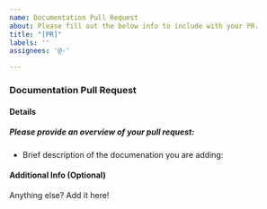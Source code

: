 ```yaml
---
name: Documentation Pull Request
about: Please fill out the below info to include with your PR.
title: "[PR]"
labels: ''
assignees: '@-'

---
```


<h3>Documentation Pull Request</h3>

<h4>Details</h4>

<h5>Please provide an overview of your pull request:</h5>

- Brief description of the documenation you are adding:


<h4>Additional Info (Optional)</h4>
Anything else? Add it here! 


